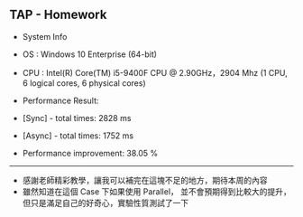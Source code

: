 ## TAP - Homework
* System Info
* OS : Windows 10 Enterprise (64-bit)
* CPU : Intel(R) Core(TM) i5-9400F CPU @ 2.90GHz，2904 Mhz (1 CPU, 6 logical cores, 6 physical cores)

* Performance Result:
* [Sync] - total times: 2828 ms
* [Async] - total times: 1752 ms
* Performance improvement: 38.05 %

---
* 感謝老師精彩教學，讓我可以補完在這塊不足的地方，期待本周的內容
* 雖然知道在這個 Case 下如果使用 Parallel， 並不會預期得到比較大的提升，但只是滿足自己的好奇心，實驗性質測試了一下 
